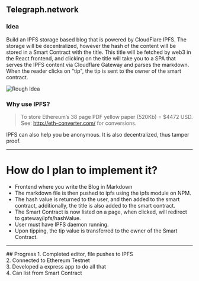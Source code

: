 ## Telegraph.network

### Idea
Build an IPFS storage based blog that is powered by CloudFlare IPFS. The storage will be decentralized, however the hash of the content will be stored in a Smart Contract with the title. This title will be fetched by web3 in the React frontend, and clicking on the title will take you to a SPA that serves the IPFS content via Cloudflare Gateway and parses the markdown. When the reader clicks on "tip", the tip is sent to the owner of the smart contract.

![Rough Idea](https://i.imgur.com/lK3snRz.png)

### Why use IPFS?
>To store Ethereum’s 38 page PDF yellow paper (520Kb) = $4472 USD. See: http://eth-converter.com/ for conversions.

IPFS can also help you be anonymous. It is also decentralized, thus tamper proof.

<hr>


# How do I plan to implement it?
<ul>
<li>Frontend where you write the Blog in Markdown
<li>The markdown file is then pushed to ipfs using the ipfs module on NPM.
<li>The hash value is returned to the user, and then added to the smart contract, additionally, the title is also added to the smart contract.
<li>The Smart Contract is now listed on a page, when clicked, will redirect to gateway/ipfs/hashValue.
<li>User must have IPFS daemon running.
<li>Upon tipping, the tip value is transferred to the owner of the Smart Contract.
</ul>
<hr>
## Progress
1. Completed editor, file pushes to IPFS<br>
2. Connected to Ethereum Testnet<br>
3. Developed a express app to do all that<br>
4. Can list from Smart Contract<br>
